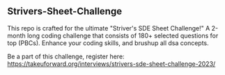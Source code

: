 ## Strivers-Sheet-Challenge

This repo is crafted for the ultimate "Striver's SDE Sheet Challenge!"
A 2-month long coding challenge that consists of 180+ selected questions for top (PBCs). Enhance your coding skills, and brushup all dsa concepts.

Be a part of this challenge, register here: https://takeuforward.org/interviews/strivers-sde-sheet-challenge-2023/
